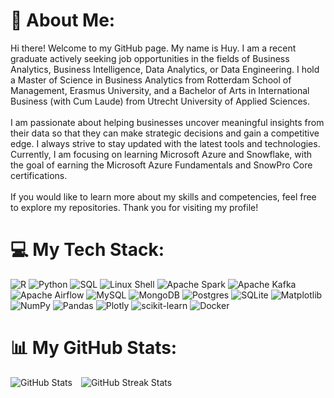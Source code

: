 # 💫 About Me:
Hi there! Welcome to my GitHub page. My name is Huy. I am a recent graduate actively seeking job opportunities in the fields of Business Analytics, Business Intelligence, Data Analytics, or Data Engineering. I hold a Master of Science in Business Analytics from Rotterdam School of Management, Erasmus University, and a Bachelor of Arts in International Business (with Cum Laude) from Utrecht University of Applied Sciences.<br><br>I am passionate about helping businesses uncover meaningful insights from their data so that they can make strategic decisions and gain a competitive edge. I always strive to stay updated with the latest tools and technologies. Currently, I am focusing on learning Microsoft Azure and Snowflake, with the goal of earning the Microsoft Azure Fundamentals and SnowPro Core certifications.<br><br>If you would like to learn more about my skills and competencies, feel free to explore my repositories. Thank you for visiting my profile!

# 💻 My Tech Stack:
![R](https://img.shields.io/badge/r-%23276DC3.svg?style=for-the-badge&logo=r&logoColor=white) ![Python](https://img.shields.io/badge/python-3670A0?style=for-the-badge&logo=python&logoColor=ffdd54) ![SQL](https://img.shields.io/badge/SQL-%2307405e.svg?style=for-the-badge&logo=sql&logoColor=white) ![Linux Shell](https://img.shields.io/badge/Linux%20Shell-%23FCC624.svg?style=for-the-badge&logo=linux&logoColor=black) ![Apache Spark](https://img.shields.io/badge/Apache%20Spark-FDEE21?style=for-the-badge&logo=apachespark&logoColor=black) ![Apache Kafka](https://img.shields.io/badge/Apache%20Kafka-000?style=for-the-badge&logo=apachekafka) ![Apache Airflow](https://img.shields.io/badge/Apache%20Airflow-017CEE?style=for-the-badge&logo=Apache%20Airflow&logoColor=white) ![MySQL](https://img.shields.io/badge/mysql-4479A1.svg?style=for-the-badge&logo=mysql&logoColor=white) ![MongoDB](https://img.shields.io/badge/MongoDB-%234ea94b.svg?style=for-the-badge&logo=mongodb&logoColor=white) ![Postgres](https://img.shields.io/badge/postgres-%23316192.svg?style=for-the-badge&logo=postgresql&logoColor=white) ![SQLite](https://img.shields.io/badge/sqlite-%2307405e.svg?style=for-the-badge&logo=sqlite&logoColor=white) ![Matplotlib](https://img.shields.io/badge/Matplotlib-%23ffffff.svg?style=for-the-badge&logo=Matplotlib&logoColor=black) ![NumPy](https://img.shields.io/badge/numpy-%23013243.svg?style=for-the-badge&logo=numpy&logoColor=white) ![Pandas](https://img.shields.io/badge/pandas-%23150458.svg?style=for-the-badge&logo=pandas&logoColor=white) ![Plotly](https://img.shields.io/badge/Plotly-%233F4F75.svg?style=for-the-badge&logo=plotly&logoColor=white) ![scikit-learn](https://img.shields.io/badge/scikit--learn-%23F7931E.svg?style=for-the-badge&logo=scikit-learn&logoColor=white) ![Docker](https://img.shields.io/badge/docker-%230db7ed.svg?style=for-the-badge&logo=docker&logoColor=white)

# 📊 My GitHub Stats:
<div>
  <img src="https://github-readme-stats.vercel.app/api?username=HuyNgo171099&theme=default_repocard&hide_border=false&include_all_commits=true&count_private=true" alt="GitHub Stats" style="display:inline-block; margin-right:10px;"/>
  <img src="https://github-readme-streak-stats.herokuapp.com/?user=HuyNgo171099&theme=default_repocard&hide_border=false" alt="GitHub Streak Stats" style="display:inline-block;"/>
</div>

<!-- Proudly created with GPRM ( https://gprm.itsvg.in ) -->
